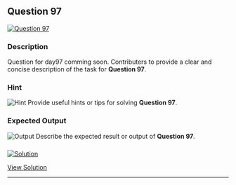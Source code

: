 


## Question 97
<a href="https://github.com/alishgosai/Python-Exercise-and-Solutions/blob/master/questions/Question97.md" target="_blank">
  <img src="https://img.shields.io/badge/Question-97-purple?style=for-the-badge&logoSize=60" alt="Question 97">
</a>

### **Description**
Question for day97 comming soon.
Contributers to provide a clear and concise description of the task for **Question 97**.

### **Hint**
![Hint](https://img.shields.io/badge/Hint:-blue)
Provide useful hints or tips for solving **Question 97**.

### **Expected Output**
![Output](https://img.shields.io/badge/Output:-blue)
Describe the expected result or output of **Question 97**.

### <a href="https://github.com/alishgosai/Python-Exercise-and-Solutions/blob/master/solutions/Solution97.js" target="_blank">
  <img src="https://img.shields.io/badge/Solution-1f8e00?style=for-the-badge&logo=solution&logoColor=white" alt="Solution">
</a>

<a href="https://github.com/alishgosai/Python-Exercise-and-Solutions/blob/master/solutions/Solution97.js" target="_blank">View Solution</a>

---

